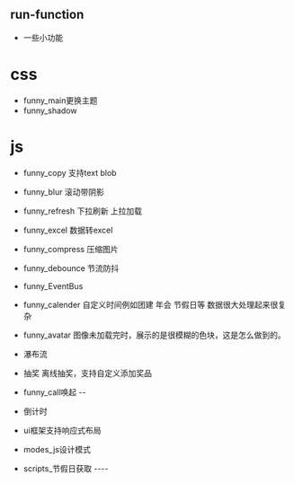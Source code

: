 ## run-function
- 一些小功能
# css
- funny_main更换主题
- funny_shadow

# js
- funny_copy 支持text blob
- funny_blur 滚动带阴影
- funny_refresh 下拉刷新 上拉加载
- funny_excel 数据转excel 
- funny_compress 压缩图片
- funny_debounce 节流防抖
- funny_EventBus
- funny_calender 自定义时间例如团建 年会 节假日等 数据很大处理起来很复杂
- funny_avatar 图像未加载完时，展示的是很模糊的色块，这是怎么做到的。
- 瀑布流
- 抽奖 离线抽奖，支持自定义添加奖品
- funny_call唤起 --
- 倒计时
- ui框架支持响应式布局

- modes_js设计模式

- scripts_节假日获取 ----


